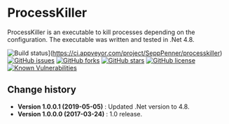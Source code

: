 ProcessKiller
=============

ProcessKiller is an executable to kill processes depending on the configuration.
The executable was written and tested in .Net 4.8.

![Build status](https://ci.appveyor.com/api/projects/status/pa534fxrf9xa8w9r?svg=true)](https://ci.appveyor.com/project/SeppPenner/processkiller)
[![GitHub issues](https://img.shields.io/github/issues/SeppPenner/ProcessKiller.svg)](https://github.com/SeppPenner/ProcessKiller/issues)
[![GitHub forks](https://img.shields.io/github/forks/SeppPenner/ProcessKiller.svg)](https://github.com/SeppPenner/ProcessKiller/network)
[![GitHub stars](https://img.shields.io/github/stars/SeppPenner/ProcessKiller.svg)](https://github.com/SeppPenner/ProcessKiller/stargazers)
[![GitHub license](https://img.shields.io/badge/license-AGPL-blue.svg)](https://raw.githubusercontent.com/SeppPenner/ProcessKiller/master/License.txt)
[![Known Vulnerabilities](https://snyk.io/test/github/SeppPenner/ProcessKiller/badge.svg)](https://snyk.io/test/github/SeppPenner/ProcessKiller)

Change history
--------------

* **Version 1.0.0.1 (2019-05-05)** : Updated .Net version to 4.8.
* **Version 1.0.0.0 (2017-03-24)** :  1.0 release.